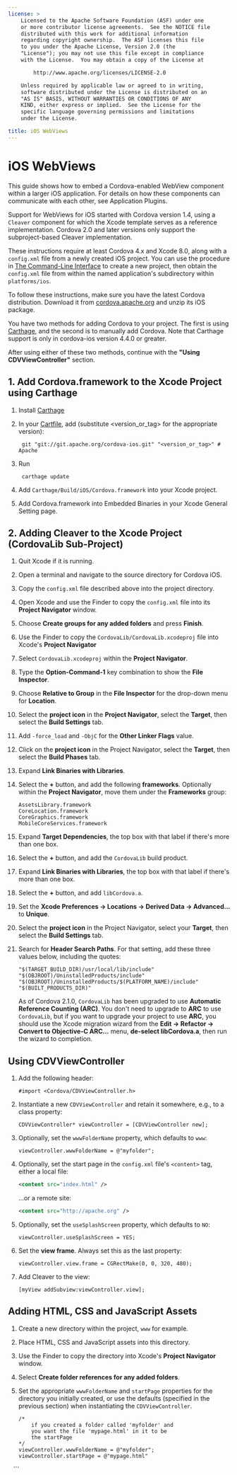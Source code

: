 ```yaml
---
license: >
    Licensed to the Apache Software Foundation (ASF) under one
    or more contributor license agreements.  See the NOTICE file
    distributed with this work for additional information
    regarding copyright ownership.  The ASF licenses this file
    to you under the Apache License, Version 2.0 (the
    "License"); you may not use this file except in compliance
    with the License.  You may obtain a copy of the License at

        http://www.apache.org/licenses/LICENSE-2.0

    Unless required by applicable law or agreed to in writing,
    software distributed under the License is distributed on an
    "AS IS" BASIS, WITHOUT WARRANTIES OR CONDITIONS OF ANY
    KIND, either express or implied.  See the License for the
    specific language governing permissions and limitations
    under the License.

title: iOS WebViews
---
```


# iOS WebViews

This guide shows how to embed a Cordova-enabled WebView component
within a larger iOS application. For details on how these components
can communicate with each other, see Application Plugins.

Support for WebViews for iOS started with Cordova version 1.4, using a
`Cleaver` component for which the Xcode template serves as a reference
implementation.  Cordova 2.0 and later versions only support the
subproject-based Cleaver implementation.

These instructions require at least Cordova 4.x and Xcode 8.0, along
with a `config.xml` file from a newly created iOS project. You can use
the procedure in [The Command-Line Interface](../../cli/index.html) to create a new project,
then obtain the `config.xml` file from within the named application's
subdirectory within `platforms/ios`.

To follow these instructions, make sure you have the latest Cordova
distribution. Download it from
[cordova.apache.org](http://cordova.apache.org) and unzip its iOS
package.

You have two methods for adding Cordova to your project. The first is using [Carthage](https://github.com/Carthage/Carthage), and the 
second is to manually add Cordova. Note that Carthage support is only in cordova-ios version 4.4.0 or greater. 

After using either of these two methods, continue with the **"Using CDVViewController"** section.

## 1. Add Cordova.framework to the Xcode Project using Carthage

1. Install [Carthage](https://github.com/Carthage/Carthage)

1. In your [Cartfile](https://github.com/Carthage/Carthage/blob/master/Documentation/Artifacts.md#cartfile), add (substitute &lt;version_or_tag&gt; for the appropriate version):

        git "git://git.apache.org/cordova-ios.git" "<version_or_tag>" # Apache

1. Run 

        carthage update

1. Add `Carthage/Build/iOS/Cordova.framework` into your Xcode project.

1. Add Cordova.framework into Embedded Binaries in your Xcode General Setting page.

## 2. Adding Cleaver to the Xcode Project (CordovaLib Sub-Project)

1. Quit Xcode if it is running.

1. Open a terminal and navigate to the source directory for Cordova
   iOS.

1. Copy the `config.xml` file described above into the project
   directory.

1. Open Xcode and use the Finder to copy the `config.xml` file into
   its __Project Navigator__ window.

1. Choose __Create groups for any added folders__ and press
   __Finish__.

1. Use the Finder to copy the `CordovaLib/CordovaLib.xcodeproj` file
   into Xcode's __Project Navigator__

1. Select `CordovaLib.xcodeproj` within the __Project Navigator__.

1. Type the __Option-Command-1__ key combination to show the __File
   Inspector__.

1. Choose __Relative to Group__ in the __File Inspector__ for the
   drop-down menu for __Location__.

1. Select the __project icon__ in the __Project Navigator__, select
   the __Target__, then select the __Build Settings__ tab.

1. Add `-force_load` and `-ObjC` for the __Other Linker Flags__ value.

1. Click on the __project icon__ in the Project Navigator, select the
   __Target__, then select the __Build Phases__ tab.

1. Expand __Link Binaries with Libraries__.

1. Select the __+__ button, and add the following __frameworks__.
   Optionally within the __Project Navigator__, move them under the
   __Frameworks__ group:

    ```
    AssetsLibrary.framework
    CoreLocation.framework
    CoreGraphics.framework
    MobileCoreServices.framework
    ```

1. Expand __Target Dependencies__, the top box with that label if
   there's more than one box.

1. Select the __+__ button, and add the `CordovaLib` build product.

1. Expand __Link Binaries with Libraries__, the top box with that label
  if there's more than one box.

1. Select the __+__ button, and add `libCordova.a`.

1. Set the __Xcode Preferences &rarr; Locations &rarr; Derived Data
   &rarr; Advanced...__ to __Unique__.

1. Select the __project icon__ in the Project Navigator, select your
   __Target__, then select the __Build Settings__ tab.

1. Search for __Header Search Paths__. For that setting, add these
   three values below, including the quotes:

    ```
    "$(TARGET_BUILD_DIR)/usr/local/lib/include"
    "$(OBJROOT)/UninstalledProducts/include"
    "$(OBJROOT)/UninstalledProducts/$(PLATFORM_NAME)/include"
    "$(BUILT_PRODUCTS_DIR)"
    ```

    As of Cordova 2.1.0, `CordovaLib` has been upgraded to use
    __Automatic Reference Counting (ARC)__. You don't need to upgrade
    to __ARC__ to use `CordovaLib`, but if you want to upgrade your
    project to use __ARC__, you should use the Xcode migration wizard
    from the __Edit &rarr; Refactor &rarr; Convert to Objective-C
    ARC...__ menu, __de-select libCordova.a__, then run the wizard to
    completion.

## Using CDVViewController

1. Add the following header:

    ```objective_c
    #import <Cordova/CDVViewController.h>
    ```

1. Instantiate a new `CDVViewController` and retain it somewhere,
   e.g., to a class property:

    ```objective_c
    CDVViewController* viewController = [CDVViewController new];
    ```

1. Optionally, set the `wwwFolderName` property, which defaults to `www`:

    ```objective_c
    viewController.wwwFolderName = @"myfolder";
    ```

1. Optionally, set the start page in the `config.xml` file's
   `<content>` tag, either a local file:

    ```xml
    <content src="index.html" />
    ```

    ...or a remote site:

    ```xml
    <content src="http://apache.org" />
    ```

1. Optionally, set the `useSplashScreen` property, which defaults to
   `NO`:

    ```objective_c
    viewController.useSplashScreen = YES;
    ```

1. Set the __view frame__. Always set this as the last property:

    ```objective_c
    viewController.view.frame = CGRectMake(0, 0, 320, 480);
    ```

1. Add Cleaver to the view:

    ```objective_c
    [myView addSubview:viewController.view];
    ```

## Adding HTML, CSS and JavaScript Assets

1. Create a new directory within the project, `www` for example.

1. Place HTML, CSS and JavaScript assets into this directory.

1. Use the Finder to copy the directory into Xcode's __Project
   Navigator__ window.

1. Select __Create folder references for any added folders__.

1. Set the appropriate `wwwFolderName` and `startPage` properties for
   the directory you initially created, or use the defaults (specified
   in the previous section) when instantiating the
   `CDVViewController`.

    ```objective_c
    /*
        if you created a folder called 'myfolder' and
        you want the file 'mypage.html' in it to be
        the startPage
    */
    viewController.wwwFolderName = @"myfolder";
    viewController.startPage = @"mypage.html"
    ```
